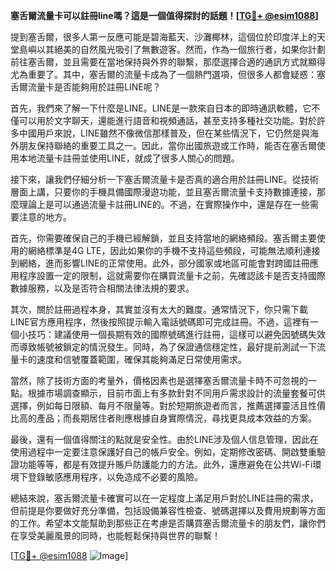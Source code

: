**塞舌爾流量卡可以註冊line嗎？這是一個值得探討的話題！[[TG💪+ @esim1088](https://t.me/s/esim1088)]**

提到塞舌爾，很多人第一反應可能是碧海藍天、沙灘椰林，這個位於印度洋上的天堂島嶼以其絕美的自然風光吸引了無數遊客。然而，作為一個旅行者，如果你計劃前往塞舌爾，並且需要在當地保持與外界的聯繫，那麼選擇合適的通訊方式就顯得尤為重要了。其中，塞舌爾的流量卡成為了一個熱門選項，但很多人都會疑惑：塞舌爾流量卡是否能夠用於註冊LINE呢？

首先，我們來了解一下什麼是LINE。LINE是一款來自日本的即時通訊軟體，它不僅可以用於文字聊天，還能進行語音和視頻通話，甚至支持多種社交功能。對於許多中國用戶來說，LINE雖然不像微信那樣普及，但在某些情況下，它仍然是與海外朋友保持聯絡的重要工具之一。因此，當你出國旅遊或工作時，能否在塞舌爾使用本地流量卡註冊並使用LINE，就成了很多人關心的問題。

接下來，讓我們仔細分析一下塞舌爾流量卡是否真的適合用於註冊LINE。從技術層面上講，只要你的手機具備國際漫遊功能，並且塞舌爾流量卡支持數據連接，那麼理論上是可以通過流量卡註冊LINE的。不過，在實際操作中，還是存在一些需要注意的地方。

首先，你需要確保自己的手機已經解鎖，並且支持當地的網絡頻段。塞舌爾主要使用的網絡標準是4G LTE，因此如果你的手機不支持這些頻段，可能無法順利連接到網絡，進而影響LINE的正常使用。此外，部分國家或地區可能會對跨國註冊應用程序設置一定的限制，這就需要你在購買流量卡之前，先確認該卡是否支持國際數據服務，以及是否符合相關法律法規的要求。

其次，關於註冊過程本身，其實並沒有太大的難度。通常情況下，你只需下載LINE官方應用程序，然後按照提示輸入電話號碼即可完成註冊。不過，這裡有一個小技巧：建議使用一個長期有效的國際號碼進行註冊，這樣可以避免因號碼失效而導致帳號被鎖定的情況發生。同時，為了保證通信穩定性，最好提前測試一下流量卡的速度和信號覆蓋範圍，確保其能夠滿足日常使用需求。

當然，除了技術方面的考量外，價格因素也是選擇塞舌爾流量卡時不可忽視的一點。根據市場調查顯示，目前市面上有多款針對不同用戶需求設計的流量套餐可供選擇，例如每日限額、每月不限量等。對於短期旅遊者而言，推薦選擇靈活且性價比高的產品；而長期居住者則應根據自身實際情況，尋找更具成本效益的方案。

最後，還有一個值得關注的點就是安全性。由於LINE涉及個人信息管理，因此在使用過程中一定要注意保護好自己的帳戶安全。例如，定期修改密碼、開啟雙重驗證功能等等，都是有效提升賬戶防護能力的方法。此外，還應避免在公共Wi-Fi環境下登錄敏感應用程序，以免造成不必要的風險。

總結來說，塞舌爾流量卡確實可以在一定程度上滿足用戶對於LINE註冊的需求，但前提是你要做好充分準備，包括設備兼容性檢查、號碼選擇以及費用規劃等方面的工作。希望本文能幫助到那些正在考慮是否購買塞舌爾流量卡的朋友們，讓你們在享受美麗風景的同時，也能輕鬆保持與世界的聯繫！

[[TG💪+ @esim1088](https://t.me/s/esim1088) ![Image](https://i.postimg.cc/4NQfJmqS/Snipaste-2025-05-13-00-14-12.png)]